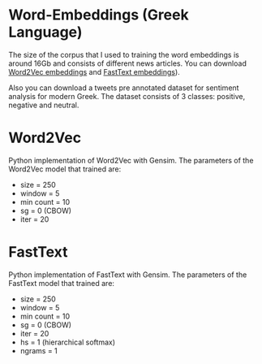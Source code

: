 # Word-Embeddings (Greek Language)
The size of the corpus that I used to training the word embeddings is around 16Gb and consists of different news articles. You can download [Word2Vec embeddings](https://drive.google.com/drive/folders/1lR3WAvRH3zFEb2RtWVfPgEOwgaTM4qqM?usp=sharing) and [FastText embeddings](https://drive.google.com/file/d/1N-yEgXdWKNZii40wYo6vJVvVEzd3jSxM/view?usp=drive_link)). 

Also you can download a tweets pre annotated dataset for sentiment analysis for modern Greek. The dataset consists of 3 classes: positive, negative and neutral.

# Word2Vec
Python implementation of Word2Vec with Gensim. The parameters of the Word2Vec model that trained are:
* size = 250
* window = 5
* min count = 10
* sg = 0 (CBOW)
* iter = 20

# FastText
Python implementation of FastText with Gensim. The parameters of the FastText model that trained are:
* size = 250
* window = 5
* min count = 10
* sg = 0 (CBOW)
* iter = 20
* hs = 1 (hierarchical softmax)
* ngrams = 1

